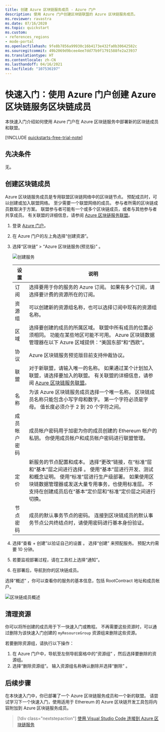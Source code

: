 ```yaml
---
title: 创建 Azure 区块链服务成员 - Azure 门户
description: 使用 Azure 门户创建区块链联盟的 Azure 区块链服务成员。
ms.reviewer: ravastra
ms.date: 07/16/2020
ms.topic: quickstart
ms.custom:
- references_regions
- mode-portal
ms.openlocfilehash: 9fe8b7856a99930c16b4173e432fa0b30642582c
ms.sourcegitcommit: 49b2069d9bcee4ee7dd77b9f1791588fe2a23937
ms.translationtype: HT
ms.contentlocale: zh-CN
ms.lasthandoff: 04/16/2021
ms.locfileid: "107536197"
---
```

# <a name="quickstart-create-an-azure-blockchain-service-blockchain-member-using-the-azure-portal"></a>快速入门：使用 Azure 门户创建 Azure 区块链服务区块链成员

本快速入门介绍如何使用 Azure 门户在 Azure 区块链服务中部署新的区块链成员和联盟。

[!INCLUDE [quickstarts-free-trial-note](../../../includes/quickstarts-free-trial-note.md)]

## <a name="prerequisites"></a>先决条件

无。

## <a name="create-a-blockchain-member"></a>创建区块链成员

Azure 区块链服务成员是专用联盟区块链网络中的区块链节点。 预配成员时，可以创建或加入联盟网络。 至少需要一个联盟网络的成员。 参与者所需的区块链成员数取决于方案。 联盟参与者可能有一个或多个区块链成员，或者与其他参与者共享成员。 有关联盟的详细信息，请参阅 [Azure 区块链服务联盟](consortium.md)。

1. 登录 [Azure 门户](https://portal.azure.com)。
1. 在 Azure 门户的左上角选择“创建资源”。
1. 选择“区块链” > “Azure 区块链服务(预览版)”   。

    ![创建服务](./media/create-member/create-member.png)

    设置 | 说明
    --------|------------
    订阅 | 选择要用于你的服务的 Azure 订阅。 如果有多个订阅，请选择要计费的资源所在的订阅。
    资源组 | 可以创建新的资源组名称，也可以选择订阅中现有的资源组名称。
    区域 | 选择要创建的成员的所属区域。 联盟中所有成员的位置必须相同。 功能在某些地区可能不可用。 Azure 区块链数据管理器在以下 Azure 区域提供：“美国东部”和“西欧”。
    协议 | Azure 区块链服务预览版目前支持仲裁协议。
    联盟 | 对于新联盟，请输入唯一的名称。 如果通过某个计划加入联盟，请选择要加入的联盟。 有关联盟的详细信息，请参阅 [Azure 区块链服务联盟](consortium.md)。
    名称 | 为该 Azure 区块链服务成员选择一个唯一名称。 区块链成员名称只能包含小写字母和数字。 第一个字符必须是字母。 值长度必须介于 2 到 20 个字符之间。
    成员帐户密码 | 成员帐户密码用于加密为你的成员创建的 Ethereum 帐户的私钥。 你使用成员帐户和成员帐户密码进行联盟管理。
    定价 | 新服务的节点配置和成本。 选择“更改”链接，在“标准”层和“基本”层之间进行选择    。 使用“基本”层进行开发、测试和概念证明。 使用“标准”层进行生产级部署。 如果使用区块链数据管理器或发送大量专用事务，也使用标准层。 不支持在创建成员后在“基本”定价层和“标准”定价层之间进行切换。
    节点密码 | 成员的默认事务节点的密码。 连接到区块链成员的默认事务节点公共终结点时，请使用密码进行基本身份验证。

1. 选择“查看 + 创建”以验证自己的设置  。 选择“创建”  来预配服务。 预配大约需要 10 分钟。
1. 若要监视部署过程，请在工具栏上选择“通知”。
1. 在部署后，导航到你的区块链成员。

选择“概述”  ，你可以查看你的服务的基本信息，包括 RootContract 地址和成员帐户。

![区块链成员概述](./media/create-member/overview.png)

## <a name="clean-up-resources"></a>清理资源

你可以将所创建的成员用于下一快速入门或教程。 不再需要这些资源时，可以通过删除为该快速入门创建的 `myResourceGroup` 资源组来删除这些资源。

若要删除资源组，请执行以下操作：

1. 在 Azure 门户中，导航至左侧导航窗格中的“资源组”  ，然后选择要删除的资源组。
2. 选择“删除资源组”。 输入资源组名称确认删除并选择“删除”  。

## <a name="next-steps"></a>后续步骤

在本快速入门中，你已部署了一个 Azure 区块链服务成员和一个新的联盟。 请尝试学习下一个快速入门，使用适用于 Ethereum 的 Azure 区块链开发工具包将内容附加到 Azure 区块链服务成员。

> [!div class="nextstepaction"]
> [使用 Visual Studio Code 连接到 Azure 区块链服务](connect-vscode.md)
